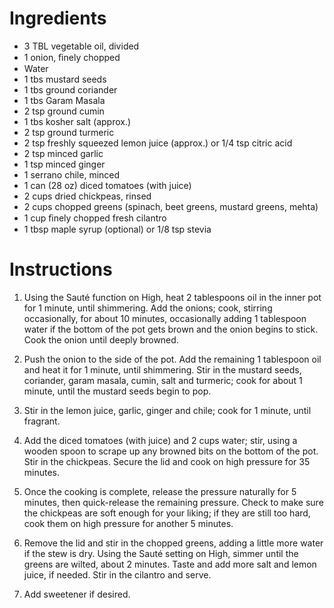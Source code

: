 # Ingredients

- 3 TBL vegetable oil, divided
- 1 onion, ﬁnely chopped
- Water
- 1 tbs mustard seeds
- 1 tbs ground coriander
- 1 tbs Garam Masala
- 2 tsp ground cumin
- 1 tbs kosher salt (approx.)
- 2 tsp ground turmeric
- 2 tsp freshly squeezed lemon juice (approx.) or 1/4 tsp citric acid
- 2 tsp minced garlic
- 1 tsp minced ginger
- 1 serrano chile, minced
- 1 can (28 oz) diced tomatoes (with juice)
- 2 cups dried chickpeas, rinsed
- 2 cups chopped greens (spinach, beet greens, mustard greens, mehta)
- 1 cup ﬁnely chopped fresh cilantro
- 1 tbsp maple syrup (optional) or 1/8 tsp stevia

# Instructions

1. Using the Sauté function on High, heat 2 tablespoons oil in the inner pot for 1 minute, until shimmering. Add the onions; cook, stirring occasionally, for about 10 minutes, occasionally adding 1 tablespoon water if the bottom of the pot gets brown and the onion begins to stick. Cook the onion until deeply browned.

2. Push the onion to the side of the pot. Add the remaining 1 tablespoon oil and heat it for 1 minute, until shimmering. Stir in the mustard seeds, coriander, garam masala, cumin, salt and turmeric; cook for about 1 minute, until the mustard seeds begin to pop. 

3. Stir in the lemon juice, garlic, ginger and chile; cook for 1 minute, until fragrant.

4. Add the diced tomatoes (with juice) and 2 cups water; stir, using a wooden spoon to scrape up any browned bits on the bottom of the pot. Stir in the chickpeas. Secure the lid and cook on high pressure for 35 minutes.

5. Once the cooking is complete, release the pressure naturally for 5 minutes, then quick-release the remaining pressure. Check to make sure the chickpeas are soft enough for your liking; if they are still too hard, cook them on high pressure for another 5 minutes.

6. Remove the lid and stir in the chopped greens, adding a little more water if the stew is dry. Using the Sauté setting on High, simmer until the greens are wilted, about 2 minutes. Taste and add more salt and lemon juice, if needed. Stir in the cilantro and serve.

7. Add sweetener if desired. 
